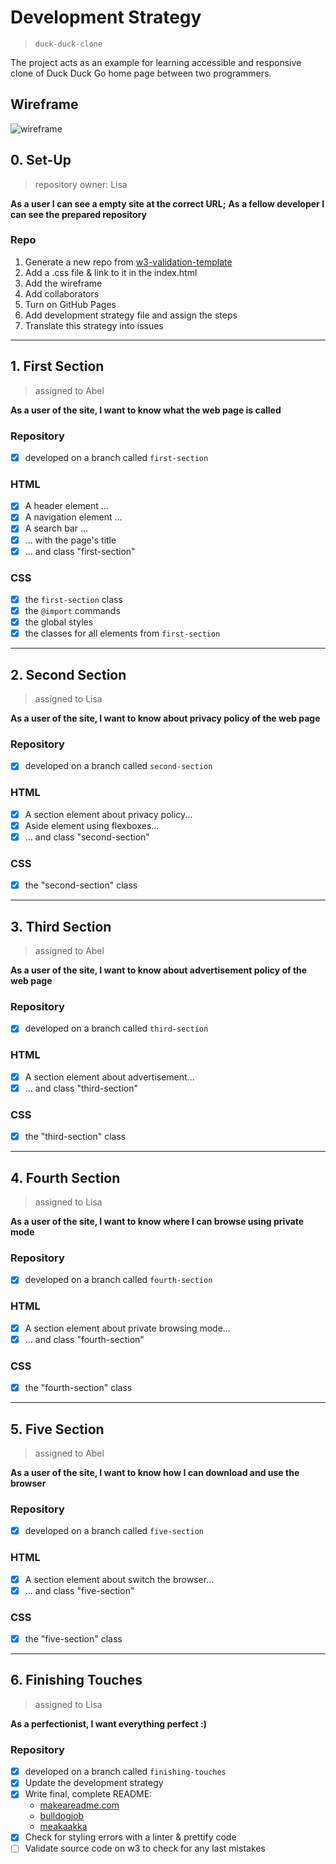 # Development Strategy

> `duck-duck-clone`

The project acts as an example for learning accessible and responsive clone of Duck Duck Go home page between two programmers. 

## Wireframe

![wireframe](./wireframe.gif)

## 0. Set-Up

> repository owner: Lisa

__As a user I can see a empty site at the correct URL;__
__As a fellow developer I can see the prepared repository__

### Repo

1. Generate a new repo from [w3-validation-template](https://github.com/hackyourfuturebelgium/w3-validation-template)
1. Add a .css file & link to it in the index.html
1. Add the wireframe
1. Add collaborators
1. Turn on GitHub Pages
1. Add development strategy file and assign the steps
1. Translate this strategy into issues

---

## 1. First Section
> assigned to Abel

__As a user of the site, I want to know what the web page is called__

### Repository

- [X] developed on a branch called `first-section`

### HTML

- [X] A header element ...
- [X] A navigation element ...
- [X] A search bar ...
- [X] ... with the page's title
- [X] ... and class "first-section"

### CSS

- [X] the `first-section` class
- [X] the `@import` commands
- [X] the global styles
- [X] the classes for all elements from `first-section`

---

## 2.  Second Section

> assigned to Lisa

__As a user of the site, I want to know about privacy policy of the web page__

### Repository

- [x] developed on a branch called `second-section`

### HTML

- [x] A section element about privacy policy...
- [x] Aside element using flexboxes...
- [x] ... and class "second-section"

### CSS

- [x] the "second-section" class

---

## 3. Third Section

> assigned to Abel

__As a user of the site, I want to know about advertisement policy of the web page__

### Repository

- [X] developed on a branch called `third-section`

### HTML

- [X] A section element about advertisement...
- [X] ... and class "third-section"

### CSS

- [X] the "third-section" class

---

## 4. Fourth Section

> assigned to Lisa

__As a user of the site, I want to know where I can browse using private mode__

### Repository

- [x] developed on a branch called `fourth-section`

### HTML

- [x] A section element about private browsing mode...
- [x] ... and class "fourth-section"

### CSS

- [x] the "fourth-section" class

---

## 5. Five Section

> assigned to Abel

__As a user of the site, I want to know how I can download and use the browser__

### Repository

- [X] developed on a branch called `five-section`

### HTML

- [X] A section element about switch the browser...
- [X] ... and class "five-section"

### CSS

- [X] the "five-section" class

---

## 6. Finishing Touches

> assigned to Lisa

__As a perfectionist, I want everything perfect :)__

### Repository

- [x] developed on a branch called `finishing-touches`
- [x] Update the development strategy
- [x] Write final, complete README:
  - [makeareadme.com](https://www.makeareadme.com/)
  - [bulldogjob](https://bulldogjob.com/news/449-how-to-write-a-good-readme-for-your-github-project)
  - [meakaakka](https://medium.com/@meakaakka/a-beginners-guide-to-writing-a-kickass-readme-7ac01da88ab3)
- [x] Check for styling errors with a linter & prettify code
- [ ] Validate source code on w3 to check for any last mistakes
